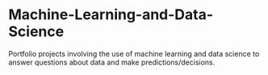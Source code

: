 # Machine-Learning-and-Data-Science
Portfolio projects involving the use of machine learning and data science to answer questions about data and make predictions/decisions.
